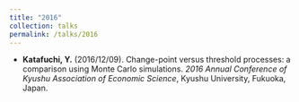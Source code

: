 ```yaml
---
title: "2016"
collection: talks
permalink: /talks/2016
---
```

* **Katafuchi, Y.** (2016/12/09). Change-point versus threshold processes: a comparison using Monte Carlo simulations. <i>2016 Annual Conference of Kyushu Association of Economic Science</i>, Kyushu University, Fukuoka, Japan.